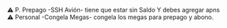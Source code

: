 ⚠️ P. Prepago -SSH Avión- tiene que estar sin Saldo
Y debes agregar apns 
⚠️ Personal -Congela Megas- congela los megas para prepago y abono.
